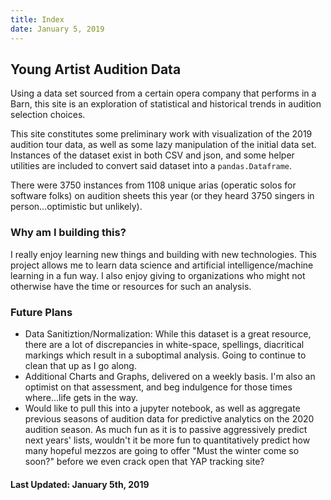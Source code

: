 ```yaml
---
title: Index
date: January 5, 2019
---
```


## Young Artist Audition Data

Using a data set sourced from a certain opera company that performs in a
Barn, this site is an exploration of statistical and historical trends in
audition selection choices.

This site constitutes some preliminary work with visualization of the 2019
audition tour data, as well as some lazy manipulation of the initial data
set. Instances of the dataset exist in both CSV and json, and some helper
utilities are included to convert said dataset into a `pandas.Dataframe`.

There were 3750 instances from 1108 unique arias (operatic solos for
software folks) on audition sheets this year (or they heard 3750 singers
in person...optimistic but unlikely).

### Why am I building this?

I really enjoy learning new things and building with new technologies.
This project allows me to learn data science and artificial
intelligence/machine learning in a fun way. I also enjoy giving to
organizations who might not otherwise have the time or resources for such
an analysis.

### Future Plans

- Data Sanitiztion/Normalization: While this dataset is a great resource, there are a lot of discrepancies in white-space, spellings, diacritical markings which result in a suboptimal analysis. Going to continue to clean that up as I go along.
- Additional Charts and Graphs, delivered on a weekly basis. I'm also an optimist on that assessment, and beg indulgence for those times where...life gets in the way.
- Would like to pull this into a jupyter notebook, as well as aggregate previous seasons of audition data for predictive analytics on the 2020 audition season. As much fun as it is to passive aggressively predict next years' lists, wouldn't it be more fun to quantitatively predict how many hopeful mezzos are going to offer "Must the winter come so soon?" before we even crack open that YAP tracking site?

#### Last Updated: January 5th, 2019
